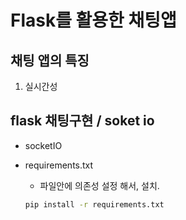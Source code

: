 # Flask를 활용한 채팅앱

## 채팅 앱의 특징

1. 실시간성

## flask 채팅구현 / soket io
  - socketIO

  - requirements.txt
    - 파일안에 의존성 설정 해서, 설치.  
    
     ```bash  
     pip install -r requirements.txt  
     ```  
